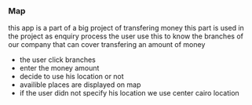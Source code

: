 ### Map
this app is a part of a big project of transfering money 
this part is used in the project as enquiry process the user use this to 
know the branches of our company that can cover transfering an amount of money 
- the user click branches 
- enter the money amount 
- decide to use his location or not 
- availible places are displayed on map 
- if the user didn not specify his location we use center cairo location 


